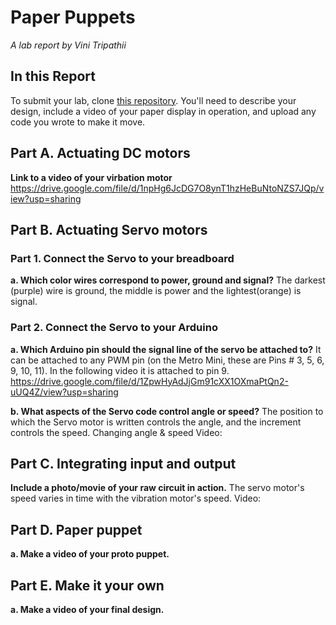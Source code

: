 # Paper Puppets

*A lab report by Vini Tripathii*

## In this Report

To submit your lab, clone [this repository](https://github.com/FAR-Lab/IDD-Fa18-Lab4). You'll need to describe your design, include a video of your paper display in operation, and upload any code you wrote to make it move.

## Part A. Actuating DC motors

**Link to a video of your virbation motor**
https://drive.google.com/file/d/1npHg6JcDG7O8ynT1hzHeBuNtoNZS7JQp/view?usp=sharing

## Part B. Actuating Servo motors

### Part 1. Connect the Servo to your breadboard

**a. Which color wires correspond to power, ground and signal?** The darkest (purple) wire is ground, the middle is power and the lightest(orange) is signal.

### Part 2. Connect the Servo to your Arduino

**a. Which Arduino pin should the signal line of the servo be attached to?** It can be attached to any PWM pin (on the Metro Mini, these are Pins # 3, 5, 6, 9, 10, 11). In the following video it is attached to pin 9.
https://drive.google.com/file/d/1ZpwHyAdJjGm91cXX1OXmaPtQn2-uUQ4Z/view?usp=sharing

**b. What aspects of the Servo code control angle or speed?**
The position to which the Servo motor is written controls the angle, and the increment controls the speed.
Changing angle & speed Video:

## Part C. Integrating input and output

**Include a photo/movie of your raw circuit in action.**
The servo motor's speed varies in time with the vibration motor's speed.
Video:

## Part D. Paper puppet

**a. Make a video of your proto puppet.**

## Part E. Make it your own

**a. Make a video of your final design.**
 
